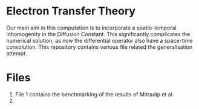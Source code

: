# Electron Transfer Theory

Our main aim in this computation is to incorporate a spatio-temporal inhomogenity in the Diffusion Constant. This significantly complicates the numerical solution, as now the differential operator also have a space-time convolution. This repository contains various file related the generalisation attempt.

# Files 

1. File 1 contains the benchmarking of the results of Mitradip et al.
2. 
